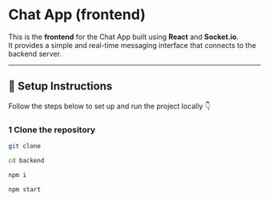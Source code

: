 # Chat App (frontend)

This is the **frontend** for the Chat App built using **React** and **Socket.io**.  
It provides a simple and real-time messaging interface that connects to the backend server.

---

## 🚀 Setup Instructions

Follow the steps below to set up and run the project locally 👇

### 1️ Clone the repository
```bash
git clone 

cd backend 

npm i 

npm start
```
